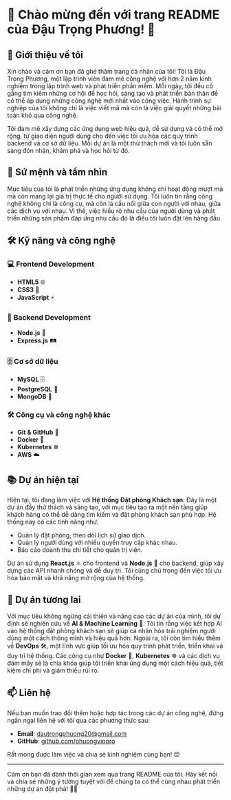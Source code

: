 # 🌟 **Chào mừng đến với trang README của Đậu Trọng Phương!** 🌟

## 👋 **Giới thiệu về tôi**  
Xin chào và cảm ơn bạn đã ghé thăm trang cá nhân của tôi! Tôi là Đậu Trọng Phương, một lập trình viên đam mê công nghệ với hơn 2 năm kinh nghiệm trong lập trình web và phát triển phần mềm. Mỗi ngày, tôi đều cố gắng tìm kiếm những cơ hội để học hỏi, sáng tạo và phát triển bản thân để có thể áp dụng những công nghệ mới nhất vào công việc. Hành trình sự nghiệp của tôi không chỉ là việc viết mã mà còn là việc giải quyết những bài toán khó qua công nghệ.

Tôi đam mê xây dựng các ứng dụng web hiệu quả, dễ sử dụng và có thể mở rộng, từ giao diện người dùng cho đến việc tối ưu hóa các quy trình backend và cơ sở dữ liệu. Mỗi dự án là một thử thách mới và tôi luôn sẵn sàng đón nhận, khám phá và học hỏi từ đó.

## 🎯 **Sứ mệnh và tầm nhìn**  
Mục tiêu của tôi là phát triển những ứng dụng không chỉ hoạt động mượt mà mà còn mang lại giá trị thực tế cho người sử dụng. Tôi luôn tin rằng công nghệ không chỉ là công cụ, mà còn là cầu nối giữa con người với nhau, giữa các dịch vụ với nhau. Vì thế, việc hiểu rõ nhu cầu của người dùng và phát triển những sản phẩm đáp ứng nhu cầu đó là điều tôi luôn đặt lên hàng đầu. 

## 🛠️ **Kỹ năng và công nghệ**  

### 💻 **Frontend Development**  
- **HTML5** 🌐
- **CSS3** 🎨
- **JavaScript** ⚡

### 🚀 **Backend Development**  
- **Node.js** 🚀
- **Express.js** 🛤️

### 🗄️ **Cơ sở dữ liệu**  
- **MySQL** 🗄️
- **PostgreSQL** 🐘
- **MongoDB** 🍃

### 🛠️ **Công cụ và công nghệ khác**  
- **Git & GitHub** 🐙
- **Docker** 🐳
- **Kubernetes** ☸️
- **AWS** ☁️

## 📚 **Dự án hiện tại**  
Hiện tại, tôi đang làm việc với **Hệ thống Đặt phòng Khách sạn**. Đây là một dự án đầy thử thách và sáng tạo, với mục tiêu tạo ra một nền tảng giúp khách hàng có thể dễ dàng tìm kiếm và đặt phòng khách sạn phù hợp. Hệ thống này có các tính năng như:

- Quản lý đặt phòng, theo dõi lịch sử giao dịch.
- Quản lý người dùng với nhiều quyền truy cập khác nhau.
- Báo cáo doanh thu chi tiết cho quản trị viên.

Dự án sử dụng **React.js** ⚛️ cho frontend và **Node.js** 🚀 cho backend, giúp xây dựng các API nhanh chóng và dễ duy trì. Tôi cũng chú trọng đến việc tối ưu hóa bảo mật và khả năng mở rộng của hệ thống.

## 🚀 **Dự án tương lai**  
Với mục tiêu không ngừng cải thiện và nâng cao các dự án của mình, tôi dự định sẽ nghiên cứu về **AI & Machine Learning** 🤖. Tôi tin rằng việc kết hợp AI vào hệ thống đặt phòng khách sạn sẽ giúp cá nhân hóa trải nghiệm người dùng một cách thông minh và hiệu quả hơn. Ngoài ra, tôi còn tìm hiểu thêm về **DevOps** 🛠️, một lĩnh vực giúp tối ưu hóa quy trình phát triển, triển khai và duy trì hệ thống. Các công cụ như **Docker** 🐳, **Kubernetes** ☸️ và các dịch vụ đám mây sẽ là chìa khóa giúp tôi triển khai ứng dụng một cách hiệu quả, tiết kiệm chi phí và giảm thiểu rủi ro.

## 📫 **Liên hệ**  
Nếu bạn muốn trao đổi thêm hoặc hợp tác trong các dự án công nghệ, đừng ngần ngại liên hệ với tôi qua các phương thức sau:

- **Email**: dautrongphuong20@gmail.com
- **GitHub**: [github.com/phuongvipqro](https://github.com/phuongvipqro)

Rất mong được làm việc và chia sẻ kinh nghiệm cùng bạn! 😊

---

Cảm ơn bạn đã dành thời gian xem qua trang README của tôi. Hãy kết nối và chia sẻ những ý tưởng tuyệt vời để chúng ta có thể cùng nhau phát triển những dự án đột phá! 🚀✨
